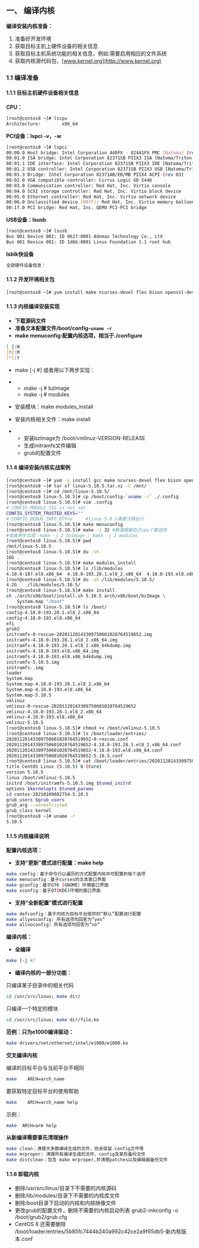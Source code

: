 ## **一、 编译内核**

**编译安装内核准备：**

1. 准备好开发环境
2. 获取目标主机上硬件设备的相关信息
3. 获取目标主机系统功能的相关信息，例如:需要启用相应的文件系统
4. 获取内核源代码包，[www.kernel.org](http://www.kernel.org)

### **1.1 编译准备**

#### **1.1.1 目标主机硬件设备相关信息**

**CPU：**

```bash
[root@centos8 ~]# lscpu 
Architecture:        x86_64
```

**PCI设备：lspci -v，-w**

```bash
[root@centos8 ~]# lspci
00:00.0 Host bridge: Intel Corporation 440FX - 82441FX PMC [Natoma] (rev 02)
00:01.0 ISA bridge: Intel Corporation 82371SB PIIX3 ISA [Natoma/Triton II]
00:01.1 IDE interface: Intel Corporation 82371SB PIIX3 IDE [Natoma/Triton II]
00:01.2 USB controller: Intel Corporation 82371SB PIIX3 USB [Natoma/Triton II] (rev 01)
00:01.3 Bridge: Intel Corporation 82371AB/EB/MB PIIX4 ACPI (rev 03)
00:02.0 VGA compatible controller: Cirrus Logic GD 5446
00:03.0 Communication controller: Red Hat, Inc. Virtio console
00:04.0 SCSI storage controller: Red Hat, Inc. Virtio block device
00:05.0 Ethernet controller: Red Hat, Inc. Virtio network device
00:06.0 Unclassified device [00ff]: Red Hat, Inc. Virtio memory balloon
00:1f.0 PCI bridge: Red Hat, Inc. QEMU PCI-PCI bridge
```

**USB设备：lsusb**

```bash
[root@centos8 ~]# lsusb
Bus 001 Device 002: ID 0627:0001 Adomax Technology Co., Ltd 
Bus 001 Device 001: ID 1d6b:0001 Linux Foundation 1.1 root hub
```

**lsblk快设备**

```bash
全部硬件设备信息：
```

#### **1.1.2 开发环境相关包**

```bash
[root@centos8 ~]# yum install make ncurses-devel flex bison openssl-devel elfutils-libelf-devel
```

#### **1.1.3 内核编译安装实现**

- **下载源码文件**
- **准备文本配置文件/boot/config-`uname -r`**
- **make menuconfig:配置内核选项，相当于./configure**

```bash
[ ]:N
[M]:M
[*]:Y
```

- make [-j #] 或者用以下两步实现：

- - make -j # bzImage
  - make -j # modules

- 安装模块：make modules_install

- 安装内核相关文件：make install

- - 安装bzImage为 /boot/vmlinuz-VERSION-RELEASE
  - 生成initramfs文件编辑
  - grub的配置文件

#### **1.1.4 编译安装内核实战案例**

```bash
[root@centos8 ~]# yum -y install gcc make ncurses-devel flex bison openssl-devel elfutils-libelf-devel
[root@centos8 ~]# tar xf linux-5.10.5.tar.xz -C /mnt/
[root@centos8 ~]# cd /mnt/linux-5.10.5/
[root@centos8 linux-5.10.5]# cp /boot/config-`uname -r` ./.config
[root@centos8 linux-5.10.5]# vim .config
# CONFIG_MODULE_SIG is not set 
CONFIG_SYSTEM_TRUSTED_KEYS=""
# CONFIG_DEBUG_INFO_BTF=y     #linux-5.8.5需要注释此行
[root@centos8 linux-5.10.5]# make menuconfig
[root@centos8 linux-5.10.5]# make -j 32 #数值根据自己cpu个数选择
#或者两步实现：make -j 2 bzImage ; make -j 2 modules
[root@centos8 linux-5.10.5]# pwd
/mnt/linux-5.10.5
[root@centos8 linux-5.10.5]# du -sh
16G	.
[root@centos8 linux-5.10.5]# make modules_install
[root@centos8 linux-5.10.5]# ls /lib/modules
4.18.0-187.el8.x86_64  4.18.0-193.28.1.el8_2.x86_64  4.18.0-193.el8.x86_64  5.10.5
[root@centos8 linux-5.10.5]# du -sh /lib/modules/5.10.5/
4.2G	/lib/modules/5.10.5/
[root@centos8 linux-5.10.5]# make install
sh ./arch/x86/boot/install.sh 5.10.5 arch/x86/boot/bzImage \
	System.map "/boot"
[root@centos8 linux-5.10.5]# ls /boot/
config-4.18.0-193.28.1.el8_2.x86_64
config-4.18.0-193.el8.x86_64
efi
grub2
initramfs-0-rescue-20201120143309750601020764519652.img
initramfs-4.18.0-193.28.1.el8_2.x86_64.img
initramfs-4.18.0-193.28.1.el8_2.x86_64kdump.img
initramfs-4.18.0-193.el8.x86_64.img
initramfs-4.18.0-193.el8.x86_64kdump.img
initramfs-5.10.5.img
initramfs-.img
loader
System.map
System.map-4.18.0-193.28.1.el8_2.x86_64
System.map-4.18.0-193.el8.x86_64
System.map-5.10.5
vmlinuz
vmlinuz-0-rescue-20201120143309750601020764519652
vmlinuz-4.18.0-193.28.1.el8_2.x86_64
vmlinuz-4.18.0-193.el8.x86_64
vmlinuz-5.10.5
[root@centos8 linux-5.10.5]# chmod +x /boot/vmlinuz-5.10.5
[root@centos8 linux-5.10.5]# ls /boot/loader/entries/
20201120143309750601020764519652-0-rescue.conf
20201120143309750601020764519652-4.18.0-193.28.1.el8_2.x86_64.conf
20201120143309750601020764519652-4.18.0-193.el8.x86_64.conf
20201120143309750601020764519652-5.10.5.conf
[root@centos8 linux-5.10.5]# cat /boot/loader/entries/20201120143309750601020764519652-5.10.5.conf 
title CentOS Linux (5.10.5) 8 (Core)
version 5.10.5
linux /boot/vmlinuz-5.10.5
initrd /boot/initramfs-5.10.5.img $tuned_initrd
options $kernelopts $tuned_params
id centos-20210109082754-5.10.5
grub_users $grub_users
grub_arg --unrestricted
grub_class kernel
[root@centos8 ~]# uname -r
5.10.5
```

#### 1.1.5 内核编译说明

**配置内核选项：**

- **支持“更新”模式进行配置：make help**

```bash
make config：基于命令行以遍历的方式配置内核中可配置的每个选项
make menuconfig：基于curses的文本窗口界面
make gconfig：基于GTK (GNOME）环境窗口界面
make xconfig：基于QT(KDE)环境的窗口界面
```

- **支持“全新配置”模式进行配置**

```bash
make defconfig：基于内核为目标平台提供的“默认”配置进行配置
make allyesconfig: 所有选项均回答为“yes“
make allnoconfig: 所有选项均回答为“no“
```

  **编译内核：**

- **全编译**

```bash
make [-j #]
```

- **编译内核的一部分功能：**

只编译某子目录中的相关代码

```bash
cd /usr/src/linux; make dir/
```

只编译一个特定的模块

```bash
cd /usr/src/linux; make dir/file.ko
```

**范例：只为e1000编译驱动：**

```bash
make drivers/net/ethernet/intel/e1000/e1000.ko
```

**交叉编译内核**

编译的目标平台与当前平台不相同

```bash
make    ARCH=arch_name
```

要获取特定目标平台的使用帮助

```bash
make    ARCH=arch_name help
```

示例：

```bash
make  ARCH=arm help
```

**从新编译需要事先清理操作**

```bash
make clean：清理大多数编译生成的文件，但会保留.config文件等
make mrproper: 清理所有编译生成的文件、config及某些备份文件
make distclean：包含 make mrproper,并清理patches以及编辑器备份文件
```

#### 1.1.6 卸载内核

- 删除/usr/src/linux/目录下不需要的内核源码
- 删除/lib/modules/目录下不需要的内核库文件
- 删除/boot目录下启动的内核和内核映像文件
- 更改grub的配置文件，删除不需要的内核启动列表 grub2-mkconfig -o /boot/grub2/grub.cfg
- CentOS 8 还需要删除 /boot/loader/entries/5b85fc7444b240a992c42ce2a9f65db5-新内核版本.conf